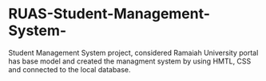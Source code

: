 # RUAS-Student-Management-System-
Student Management System project, considered Ramaiah University portal has base model and created the managment system by using HMTL, CSS and connected to the local database.
